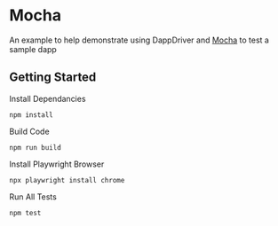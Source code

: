 # Mocha

An example to help demonstrate using DappDriver and [Mocha](https://github.com/mochajs/mocha) to test a sample dapp

## Getting Started

Install Dependancies

```
npm install
```

Build Code

```
npm run build
```

Install Playwright Browser

```
npx playwright install chrome
```

Run All Tests

```
npm test
```
